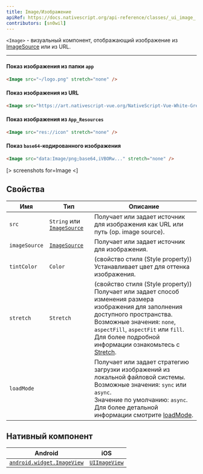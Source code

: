 ```yaml
---
title: Image/Изображение
apiRef: https://docs.nativescript.org/api-reference/classes/_ui_image_.image
contributors: [sn0wil]
---
```


`<Image>` - визуальный компонент, отображающий изображение из [ImageSource](https://docs.nativescript.org/api-reference/modules/_image_source_) или из URL.

---

#### Показ изображения из папки `app`

```html
<Image src="~/logo.png" stretch="none" />
```

#### Показ изображения из URL

```html
<Image src="https://art.nativescript-vue.org/NativeScript-Vue-White-Green.png" stretch="none" />
```

#### Показ изображения из `App_Resources`

```html
<Image src="res://icon" stretch="none" />
```

#### Показ `base64`-кодированного изображения

```html
<Image src="data:Image/png;base64,iVBORw..." stretch="none" />
```

[> screenshots for=Image <]

## Свойства

| Имя | Тип | Описание |
|------|------|-------------|
| `src` | `String` или [`ImageSource`](https://docs.nativescript.org/api-reference/modules/_image_source_) | Получает или задает источник для изображения как URL или путь (ор. image source).
|`imageSource` | [`ImageSource`](https://docs.nativescript.org/api-reference/modules/_image_source_) | Получает или задает источник для изображения.
| `tintColor` | `Color` | (свойство стиля (Style property)) Устанавливает цвет для оттенка изображения.
| `stretch` | `Stretch` | (свойство стиля (Style property)) Получает или задает способ изменения размера изображения для заполнения доступного пространства.<br/>Возможные значения: `none`, `aspectFill`, `aspectFit` или `fill`.<br/>Для более подробной информации ознакомьтесь с [Stretch](https://docs.nativescript.org/api-reference/modules/_ui_enums_.stretch). 
| `loadMode` | | Получает или задает стратегию загрузки изображений из локальной файловой системы.<br/>Возможные значения: `sync` или `async`.<br/>Значение по умолчанию: `async`.<br/>Для более детальной информации смотрите [loadMode](https://docs.nativescript.org/api-reference/classes/_ui_image_.image#loadmode).

## Нативный компонент

| Android | iOS |
|---------|-----|
| [`android.widget.ImageView`](https://developer.android.com/reference/android/widget/ImageView.html) | [`UIImageView`](https://developer.apple.com/documentation/uikit/uiimageview)